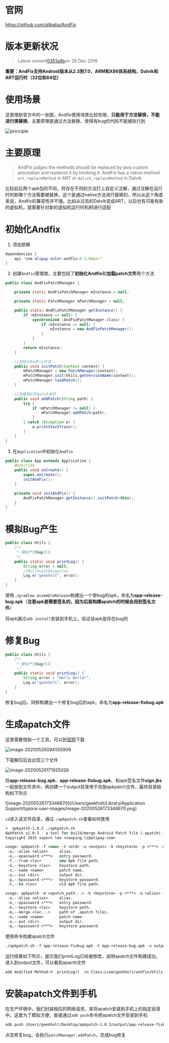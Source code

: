 # 官网

https://github.com/alibaba/AndFix

# 版本更新状况

> Latest commit[0351a4b](https://github.com/alibaba/AndFix/commit/0351a4bc38a7d30bc61a6d3e74777d4eff4ad5e9)on 26 Dec 2016

**重要：AndFix支持Android版本从2.3到7.0，ARM和X86体系结构，Dalvik和ART运行时（32位和64位）**

# 使用场景

这里借助官方中的一张图，Andfix使用场景比较有限，**只能用于方法替换，不能进行类替换**。主要原理是通过方法替换，使得有bug的代码不能被执行到

![principle](/Users/geekholt/Desktop/principle.png)

# 主要原理

> AndFix judges the methods should be replaced by java custom annotation and replaces it by hooking it. AndFix has a native method `art_replaceMethod` in ART or `dalvik_replaceMethod` in Dalvik.

比较前后两个apk包的不同，将存在不同的方法打上自定义注解，通过注解在运行时判断哪个方法需要被替换，这个是通过native方法进行替换的，所以从这个角度来说，Andfix的兼容性并不强。比如从过去的Dalvik变成ART，以后也有可能有新的虚拟机，就需要针对新的虚拟机运行时机制进行适配

# 初始化Andfix

1. 添加依赖

```java
dependencies {
    api 'com.alipay.euler:andfix:0.5.0@aar'
}
```

2. 创建`Andfix`管理类，主要包括了**初始化Andfix**和**加载patch文件**两个方法

```java
public class AndFixPatchManager {

    private static AndFixPatchManager mInstance = null;

    private static PatchManager mPatchManager = null;

    public static AndFixPatchManager getInstance() {
        if (mInstance == null) {
            synchronized (AndFixPatchManager.class) {
                if (mInstance == null) {
                    mInstance = new AndFixPatchManager();
                }
            }
        }
        return mInstance;
    }

    //初始化AndFix方法
    public void initPatch(Context context) {
        mPatchManager = new PatchManager(context);
        mPatchManager.init(Utils.getVersionName(context));
        mPatchManager.loadPatch();
    }

    //加载我们的patch文件
    public void addPatch(String path) {
        try {
            if (mPatchManager != null) {
                mPatchManager.addPatch(path);
            }
        } catch (Exception e) {
            e.printStackTrace();
        }
    }
}
```

3. 在`Application`中初始化`Andfix`

```java
public class App extends Application {
    @Override
    public void onCreate() {
        super.onCreate();
        initAndFix();
    }

    private void initAndFix() {
        AndFixPatchManager.getInstance().initPatch(this);
    }
}
```

# 模拟Bug产生

```java
public class Utils {
    /**
     * 模拟产生bug方法
     */
    public static void printLog() {
        String error = null;
      	//NullPointException
        Log.e("geekholt", error);
    }
}
```

使用`./gradlew assembleRelease`构建出一个带bug的apk，命名为**app-release-bug.apk**（**注意apk是需要签名的，因为后面构建apatch的时候会用到签名文件**）

将apk通过`adb install`安装到手机上，验证该apk是存在bug的

# 修复Bug

```java
public class Utils {
    /**
     * 模拟产生bug方法
     */
    public static void printLog() {
        String error = "Hello World!";
        Log.e("geekholt", error);
    }
}
```

修复bug后，同样构建出一个修复bug后的apk，命名为**app-release-fixbug.apk**

# 生成apatch文件

这里需要借助一个工具，可以到[官网](https://github.com/alibaba/AndFix)下载

![image-20200526094555909](/Users/geekholt/Desktop/developtool.png)

下载解压后会出现三个文件

![image-20200526171925026](/Users/geekholt/Desktop/解压后.png)

将**app-release-bug.apk**、**app-release-fixbug.apk**、和apk签名文件**sign.jks**一起放到文件夹中，再创建一个output目录用于存放apkpatch文件，最终目录结构如下所示

![image-20200526173346670](/Users/geekholt/Library/Application Support/typora-user-images/image-20200526173346670.png)

`cd`进入该文件目录，通过`./apkpatch.sh`查看如何使用

```vb
➜  apkpatch-1.0.3 ./apkpatch.sh
ApkPatch v1.0.3 - a tool for build/merge Android Patch file (.apatch).
Copyright 2015 supern lee <sanping.li@alipay.com>

usage: apkpatch -f <new> -t <old> -o <output> -k <keystore> -p <***> -a <alias> -e <***>
 -a,--alias <alias>     alias.
 -e,--epassword <***>   entry password.
 -f,--from <loc>        new Apk file path.
 -k,--keystore <loc>    keystore path.
 -n,--name <name>       patch name.
 -o,--out <dir>         output dir.
 -p,--kpassword <***>   keystore password.
 -t,--to <loc>          old Apk file path.

usage: apkpatch -m <apatch_path...> -k <keystore> -p <***> -a <alias> -e <***>
 -a,--alias <alias>     alias.
 -e,--epassword <***>   entry password.
 -k,--keystore <loc>    keystore path.
 -m,--merge <loc...>    path of .apatch files.
 -n,--name <name>       patch name.
 -o,--out <dir>         output dir.
 -p,--kpassword <***>   keystore password.
```

使用命令构建apatch文件

```vb
./apkpatch.sh -f app-release-fixbug.apk -t app-release-bug.apk -o output/ -k sign.jks -p 12345678 -a sign_alias -e 12345678
```

运行结果如下所示，提示我们printLog已经被修改，说明apatch文件构建成功。进入到output文件，可以看到apacth文件

```vb
add modified Method:V  printLog()  in Class:Lcom/geekholt/andfix/Utils;
```

# 安装apatch文件到手机

在生产环境中，我们封装相应的网络请求，来将apatch安装到手机上的指定目录中。这里为了模拟方便，直接通过`adb push`命令把apatch文件安装到手机

```vb
adb push /Users/geekholt/Desktop/apkpatch-1.0.3/output/app-release-fixbug-20b6ba47703502921f7649df39a7c5f7.apatch /storage/emulated/0/Android/data/com.geekholt.andfix/cache/apatch/fixbug.apatch
```

点击修复bug，会执行`patchManager.addPatch`，完成bug修复


